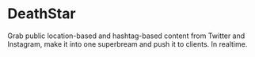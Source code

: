 DeathStar
=========

Grab public location-based and hashtag-based content from Twitter and Instagram, make it into one superbream and push it to clients. In realtime. 